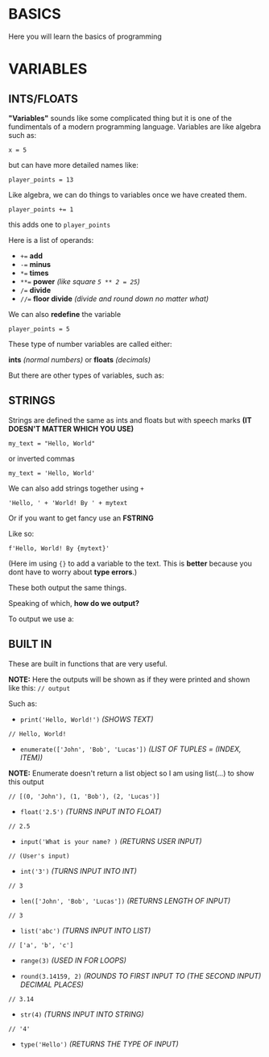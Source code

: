 # BASICS

Here you will learn the basics of programming

# VARIABLES

## INTS/FLOATS

 **"Variables"** sounds like some complicated thing but it is one of the fundimentals of a modern programming language.
 Variables are like algebra such as:

`x = 5`

but can have more detailed names like:

`player_points = 13`



Like algebra, we can do things to variables once we have created them.

`player_points += 1`

this adds one to `player_points`

Here is a list of operands:

- `+=` **add**
- `-=` **minus**
- `*=` **times**
- `**=` **power** *(like square `5 ** 2 = 25`)*
- `/=` **divide**
- `//=` **floor divide** *(divide and round down no matter what)*
  
We can also **redefine** the variable

`player_points = 5`



These type of number variables are called either:

**ints** *(normal numbers)* or **floats** *(decimals)*



But there are other types of variables, such as:

## STRINGS

Strings are defined the same as ints and floats but with speech marks **(IT DOESN'T MATTER WHICH YOU USE)**

`my_text = "Hello, World"`

or inverted commas

`my_text = 'Hello, World'`



We can also add strings together using `+`

`'Hello, ' + 'World! By ' + mytext`

Or if you want to get fancy use an **FSTRING**

Like so:

`f'Hello, World! By {mytext}'`

(Here im using `{}` to add a variable to the text. This is **better** because you dont have to worry about **type errors**.)



These both output the same things.

Speaking of which, **how do we output?**

To output we use a:

## BUILT IN

These are built in functions that are very useful.

**NOTE:** Here the outputs will be shown as if they were printed and shown like this: `// output`

Such as:

- `print('Hello, World!')` *(SHOWS TEXT)*

`// Hello, World!`

- `enumerate(['John', 'Bob', 'Lucas'])` *(LIST OF TUPLES = (INDEX, ITEM))*

**NOTE:** Enumerate doesn't return a list object so I am using list(...) to show this output

`// [(0, 'John'), (1, 'Bob'), (2, 'Lucas')]`

- `float('2.5')` *(TURNS INPUT INTO FLOAT)*

`// 2.5`

- `input('What is your name? )` *(RETURNS USER INPUT)*

`// (User's input)`

- `int('3')` *(TURNS INPUT INTO INT)*

`// 3`

- `len(['John', 'Bob', 'Lucas'])` *(RETURNS LENGTH OF INPUT)*

`// 3`

- `list('abc')` *(TURNS INPUT INTO LIST)*

`// ['a', 'b', 'c']`

- `range(3)` *(USED IN FOR LOOPS)*

- `round(3.14159, 2)` *(ROUNDS TO FIRST INPUT TO (THE SECOND INPUT) DECIMAL PLACES)*

`// 3.14`

- `str(4)` *(TURNS INPUT INTO STRING)*

`// '4'`

- `type('Hello')` *(RETURNS THE TYPE OF INPUT)*

